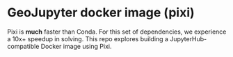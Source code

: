# GeoJupyter docker image (pixi)

Pixi is **much** faster than Conda.
For this set of dependencies, we experience a 10x+ speedup in solving.
This repo explores building a JupyterHub-compatible Docker image using Pixi.
